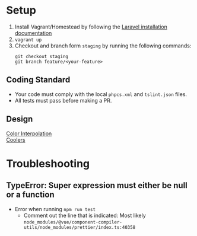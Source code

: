 # Setup
1. Install Vagrant/Homestead by following the [Laravel installation documentation](https://laravel.com/docs/5.6)
2. `vagrant up`
3. Checkout and branch form `staging` by running the following commands:
    ```
    git checkout staging
    git branch feature/<your-feature>
    ```

## Coding Standard
- Your code must comply with the local `phpcs.xml` and `tslint.json` files.
- All tests must pass before making a PR.

## Design
[Color Interpolation](https://jsfiddle.net/002v98LL/)  
[Coolers](https://coolors.co/dc3545-ee7b26-ffc107-94b426-28a745)

# Troubleshooting
## TypeError: Super expression must either be null or a function
- Error when running `npm run test`  
  - Comment out the line that is indicated: Most likely `node_modules/@vue/component-compiler-utils/node_modules/prettier/index.ts:40358`
